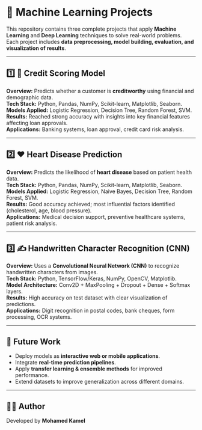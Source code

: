 # 🚀 Machine Learning Projects

This repository contains three complete projects that apply **Machine Learning** and **Deep Learning** techniques to solve real-world problems.  
Each project includes **data preprocessing, model building, evaluation, and visualization of results**.

---

## 1️⃣ 🏦 Credit Scoring Model
**Overview:** Predicts whether a customer is **creditworthy** using financial and demographic data.  
**Tech Stack:** Python, Pandas, NumPy, Scikit-learn, Matplotlib, Seaborn.  
**Models Applied:** Logistic Regression, Decision Tree, Random Forest, SVM.  
**Results:** Reached strong accuracy with insights into key financial features affecting loan approvals.  
**Applications:** Banking systems, loan approval, credit card risk analysis.  

---

## 2️⃣ ❤️ Heart Disease Prediction
**Overview:** Predicts the likelihood of **heart disease** based on patient health data.  
**Tech Stack:** Python, Pandas, NumPy, Scikit-learn, Matplotlib, Seaborn.  
**Models Applied:** Logistic Regression, Naive Bayes, Decision Tree, Random Forest, SVM.  
**Results:** Good accuracy achieved; most influential factors identified (cholesterol, age, blood pressure).  
**Applications:** Medical decision support, preventive healthcare systems, patient risk analysis.  

---

## 3️⃣ ✍️ Handwritten Character Recognition (CNN)
**Overview:** Uses a **Convolutional Neural Network (CNN)** to recognize handwritten characters from images.  
**Tech Stack:** Python, TensorFlow/Keras, NumPy, OpenCV, Matplotlib.  
**Model Architecture:** Conv2D + MaxPooling + Dropout + Dense + Softmax layers.  
**Results:** High accuracy on test dataset with clear visualization of predictions.  
**Applications:** Digit recognition in postal codes, bank cheques, form processing, OCR systems.  

---

## 🔮 Future Work
- Deploy models as **interactive web or mobile applications**.  
- Integrate **real-time prediction pipelines**.  
- Apply **transfer learning & ensemble methods** for improved performance.  
- Extend datasets to improve generalization across different domains.  

---

## 👨‍💻 Author
Developed by **Mohamed Kamel**  
